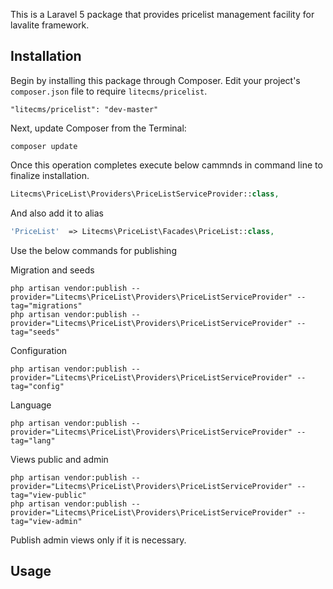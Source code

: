 This is a Laravel 5 package that provides pricelist management facility for lavalite framework.

## Installation

Begin by installing this package through Composer. Edit your project's `composer.json` file to require `litecms/pricelist`.

    "litecms/pricelist": "dev-master"

Next, update Composer from the Terminal:

    composer update

Once this operation completes execute below cammnds in command line to finalize installation.

```php
Litecms\PriceList\Providers\PriceListServiceProvider::class,

```

And also add it to alias

```php
'PriceList'  => Litecms\PriceList\Facades\PriceList::class,
```

Use the below commands for publishing

Migration and seeds

    php artisan vendor:publish --provider="Litecms\PriceList\Providers\PriceListServiceProvider" --tag="migrations"
    php artisan vendor:publish --provider="Litecms\PriceList\Providers\PriceListServiceProvider" --tag="seeds"

Configuration

    php artisan vendor:publish --provider="Litecms\PriceList\Providers\PriceListServiceProvider" --tag="config"

Language

    php artisan vendor:publish --provider="Litecms\PriceList\Providers\PriceListServiceProvider" --tag="lang"

Views public and admin

    php artisan vendor:publish --provider="Litecms\PriceList\Providers\PriceListServiceProvider" --tag="view-public"
    php artisan vendor:publish --provider="Litecms\PriceList\Providers\PriceListServiceProvider" --tag="view-admin"

Publish admin views only if it is necessary.

## Usage


